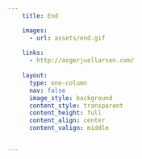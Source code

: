 ```yaml
---
    title: End

    images:
      - url: assets/end.gif
        
    links: 
      - http://asgerjuellarsen.com/
    
    layout:
      type: one-column
      nav: false
      image_style: background
      content_style: transparent
      content_height: full
      content_align: center
      content_valign: middle


---
```


<a href="http://asgerjuellarsen.com/" data-link-id="links:1" title="Visit Asger Juel Larsen" target="_blank">
  <img id="image" data-media-id="images:1" src="assets/end.gif" alt="">
</a>
